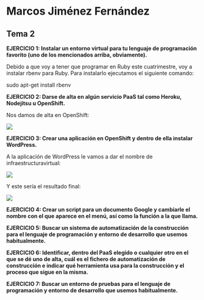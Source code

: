 <h1> Marcos Jiménez Fernández </h1>

<h2> Tema 2 </h2>

<strong> EJERCICIO 1: Instalar un entorno virtual para tu lenguaje de programación favorito (uno de los mencionados arriba, obviamente).</strong>

Debido a que voy a tener que programar en Ruby este cuatrimestre, voy a instalar rbenv para Ruby. Para instalarlo ejecutamos el siguiente comando:

sudo apt-get install rbenv

<strong> EJERCICIO 2: Darse de alta en algún servicio PaaS tal como Heroku, Nodejitsu u OpenShift. </strong>

Nos damos de alta en OpenShift:

<img src="http://i60.tinypic.com/2ltpt3s.png"></img>

<strong> EJERCICIO 3: Crear una aplicación en OpenShift y dentro de ella instalar WordPress.</strong>

A la aplicación de WordPress le vamos a dar el nombre de infraestructuravirtual:

<img src="http://i62.tinypic.com/o6d542.png"></img>

Y este sería el resultado final:

<img src="http://i60.tinypic.com/izqexi.png"></img>

<strong> EJERCICIO 4: Crear un script para un documento Google y cambiarle el nombre con el que aparece en el menú, así como la función a la que llama.</strong>

<strong> EJERCICIO 5: Buscar un sistema de automatización de la construcción para el lenguaje de programación y entorno de desarrollo que usemos habitualmente.</strong>

<strong> EJERCICIO 6: Identificar, dentro del PaaS elegido o cualquier otro en el que se dé uno de alta, cuál es el fichero de automatización de construcción e indicar qué herramienta usa para la construcción y el proceso que sigue en la misma.</strong>

<strong> EJERCICIO 7: Buscar un entorno de pruebas para el lenguaje de programación y entorno de desarrollo que usemos habitualmente.</strong>
